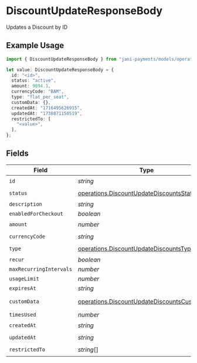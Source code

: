 # DiscountUpdateResponseBody

Updates a Discount by ID

## Example Usage

```typescript
import { DiscountUpdateResponseBody } from "jani-payments/models/operations";

let value: DiscountUpdateResponseBody = {
  id: "<id>",
  status: "active",
  amount: 9894.1,
  currencyCode: "BAM",
  type: "flat_per_seat",
  customData: {},
  createdAt: "1716495626915",
  updatedAt: "1738871150519",
  restrictedTo: [
    "<value>",
  ],
};
```

## Fields

| Field                                                                                                        | Type                                                                                                         | Required                                                                                                     | Description                                                                                                  |
| ------------------------------------------------------------------------------------------------------------ | ------------------------------------------------------------------------------------------------------------ | ------------------------------------------------------------------------------------------------------------ | ------------------------------------------------------------------------------------------------------------ |
| `id`                                                                                                         | *string*                                                                                                     | :heavy_check_mark:                                                                                           | N/A                                                                                                          |
| `status`                                                                                                     | [operations.DiscountUpdateDiscountsStatus](../../models/operations/discountupdatediscountsstatus.md)         | :heavy_check_mark:                                                                                           | N/A                                                                                                          |
| `description`                                                                                                | *string*                                                                                                     | :heavy_minus_sign:                                                                                           | N/A                                                                                                          |
| `enabledForCheckout`                                                                                         | *boolean*                                                                                                    | :heavy_minus_sign:                                                                                           | N/A                                                                                                          |
| `amount`                                                                                                     | *number*                                                                                                     | :heavy_check_mark:                                                                                           | N/A                                                                                                          |
| `currencyCode`                                                                                               | *string*                                                                                                     | :heavy_check_mark:                                                                                           | N/A                                                                                                          |
| `type`                                                                                                       | [operations.DiscountUpdateDiscountsType](../../models/operations/discountupdatediscountstype.md)             | :heavy_check_mark:                                                                                           | N/A                                                                                                          |
| `recur`                                                                                                      | *boolean*                                                                                                    | :heavy_minus_sign:                                                                                           | N/A                                                                                                          |
| `maxRecurringIntervals`                                                                                      | *number*                                                                                                     | :heavy_minus_sign:                                                                                           | N/A                                                                                                          |
| `usageLimit`                                                                                                 | *number*                                                                                                     | :heavy_minus_sign:                                                                                           | N/A                                                                                                          |
| `expiresAt`                                                                                                  | *string*                                                                                                     | :heavy_minus_sign:                                                                                           | N/A                                                                                                          |
| `customData`                                                                                                 | [operations.DiscountUpdateDiscountsCustomData](../../models/operations/discountupdatediscountscustomdata.md) | :heavy_check_mark:                                                                                           | Any valid JSON value                                                                                         |
| `timesUsed`                                                                                                  | *number*                                                                                                     | :heavy_minus_sign:                                                                                           | N/A                                                                                                          |
| `createdAt`                                                                                                  | *string*                                                                                                     | :heavy_check_mark:                                                                                           | N/A                                                                                                          |
| `updatedAt`                                                                                                  | *string*                                                                                                     | :heavy_check_mark:                                                                                           | N/A                                                                                                          |
| `restrictedTo`                                                                                               | *string*[]                                                                                                   | :heavy_check_mark:                                                                                           | N/A                                                                                                          |